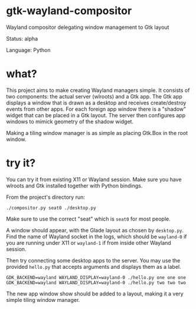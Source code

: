 # gtk-wayland-compositor
Wayland compositor delegating window management to Gtk layout

Status: alpha

Language: Python

# what?

This project aims to make creating Wayland managers simple.
It consists of two components: the actual server (wlroots) and a Gtk app.
The Gtk app displays a window that is drawn as a desktop and receives create/destroy events from other apps.
For each foreign app window there is a "shadow" widget that can be placed in a Gtk layout.
The server then configures app windows to mimick geometry of the shadow widget.

Making a tiling window manager is as simple as placing Gtk.Box in the root window.

# try it?

You can try it from existing X11 or Wayland session. Make sure you have wlroots and Gtk installed together with Python bindings.

From the project's directory run:

`./compositor.py seat0 ./desktop.py`

Make sure to use the correct "seat" which is `seat0` for most people.

A window should appear, with the Glade layout as chosen by `desktop.py`.
Find the name of Wayland socket in the logs, which should be `wayland-0` if you are running under X11 or `wayland-1` if from inside other Wayland session.

Then try connecting some desktop apps to the server.
You may use the provided `hello.py` that accepts arguments and displays them as a label.

```
GDK_BACKEND=wayland WAYLAND_DISPLAY=wayland-0 ./hello.py one one one
GDK_BACKEND=wayland WAYLAND_DISPLAY=wayland-0 ./hello.py two two two
```

The new app window show should be added to a layout, making it a very simple tiling window manager.

